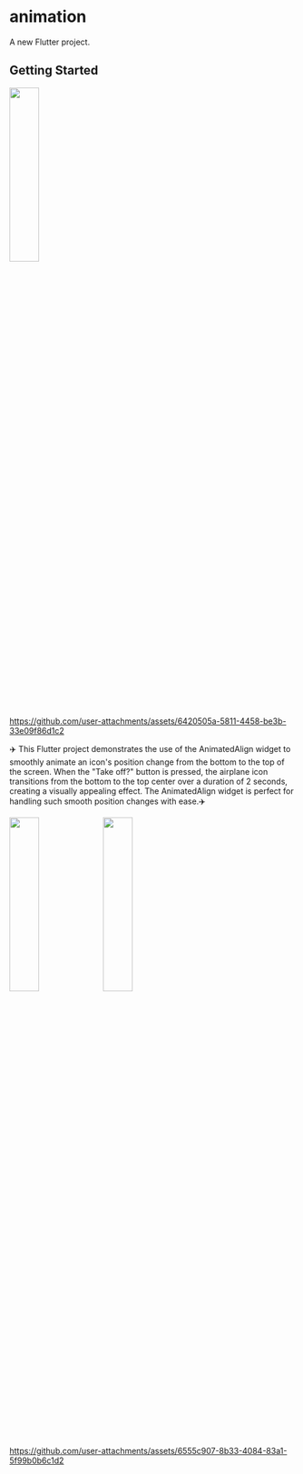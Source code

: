 # animation

A new Flutter project.

## Getting Started
  <img src="https://github.com/user-attachments/assets/66b07743-0135-49cc-9c6a-9f53631c5c18" height=28% width=32%>
  
https://github.com/user-attachments/assets/6420505a-5811-4458-be3b-33e09f86d1c2


✈️ This Flutter project demonstrates the use of the AnimatedAlign widget to smoothly animate an icon's position change from the bottom to the top of the screen. When the "Take off?" button is pressed, the airplane icon transitions from the bottom to the top center over a duration of 2 seconds, creating a visually appealing effect. The AnimatedAlign widget is perfect for handling such smooth position changes with ease.✈️


  <img src="https://github.com/user-attachments/assets/ee8ae54a-4fd5-4ee3-845d-9fe717c07c0e" height=28% width=32%>
  <img src="https://github.com/user-attachments/assets/e53f53b9-7004-425e-b731-573599eb0331" height=28% width=32%>


https://github.com/user-attachments/assets/6555c907-8b33-4084-83a1-5f99b0b6c1d2




